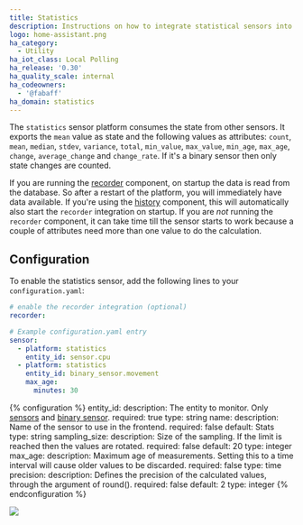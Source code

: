 ```yaml
---
title: Statistics
description: Instructions on how to integrate statistical sensors into Home Assistant.
logo: home-assistant.png
ha_category:
  - Utility
ha_iot_class: Local Polling
ha_release: '0.30'
ha_quality_scale: internal
ha_codeowners:
  - '@fabaff'
ha_domain: statistics
---
```


The `statistics` sensor platform consumes the state from other sensors. It exports the `mean` value as state and the following values as attributes: `count`, `mean`, `median`, `stdev`, `variance`, `total`, `min_value`, `max_value`, `min_age`, `max_age`, `change`, `average_change` and `change_rate`. If it's a binary sensor then only state changes are counted.

If you are running the [recorder](/integrations/recorder/) component, on startup the data is read from the database. So after a restart of the platform, you will immediately have data available. If you're using the [history](/integrations/history/) component, this will automatically also start the `recorder` integration on startup.
If you are *not* running the `recorder` component, it can take time till the sensor starts to work because a couple of attributes need more than one value to do the calculation.

## Configuration

To enable the statistics sensor, add the following lines to your `configuration.yaml`:

```yaml
# enable the recorder integration (optional)
recorder:

# Example configuration.yaml entry
sensor:
  - platform: statistics
    entity_id: sensor.cpu
  - platform: statistics
    entity_id: binary_sensor.movement
    max_age:
      minutes: 30
```

{% configuration %}
entity_id:
  description: The entity to monitor. Only [sensors](/integrations/sensor/) and [binary sensor](/integrations/binary_sensor/).
  required: true
  type: string
name:
  description: Name of the sensor to use in the frontend.
  required: false
  default: Stats
  type: string
sampling_size:
  description: Size of the sampling. If the limit is reached then the values are rotated.
  required: false
  default: 20
  type: integer
max_age:
  description: Maximum age of measurements. Setting this to a time interval will cause older values to be discarded.
  required: false
  type: time
precision:
  description: Defines the precision of the calculated values, through the argument of round().
  required: false
  default: 2
  type: integer
{% endconfiguration %}

<p class='img'>
  <img src='{{site_root}}/images/screenshots/stats-sensor.png' />
</p>
